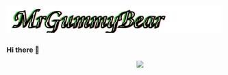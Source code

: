 <h1 align="center">
  <img src="https://raw.githubusercontent.com/MrGummyl3ear/MrGummyl3ear/master/name.svg" alt="MrGummyl3ear" />
</h1>

### Hi there 👋


<img align='right' src='https://user-images.githubusercontent.com/5713670/87202985-820dcb80-c2b6-11ea-9f56-7ec461c497c3.gif' width='200'>



<!--
**MrGummyl3ear/MrGummyl3ear** is a ✨ _special_ ✨ repository because its `README.md` (this file) appears on your GitHub profile.

Here are some ideas to get you started:

- 🔭 I’m currently working on ...
- 🌱 I’m currently learning ...
- 👯 I’m looking to collaborate on ...
- 🤔 I’m looking for help with ...
- 💬 Ask me about ...
- 📫 How to reach me: ...
- 😄 Pronouns: ...
- ⚡ Fun fact: ...
-->
